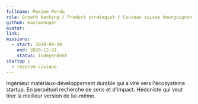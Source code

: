 ```yaml
---
fullname: Maxime Perdu 
role: Growth Hacking / Product strategist / Couteau suisse bourguignon
github: maximeduper
avatar: 
link: 
missions:
  - start: 2020-08-20
    end: 2020-12-31   
    status: independent
startup : 
  - reserve-civique
---
```


Ingénieur matériaux-développement durable qui a viré vers l'écosystème startup. En perpétuel recherche de sens et d'impact. Hédoniste qui veut tirer la meilleur version de lui-même.
